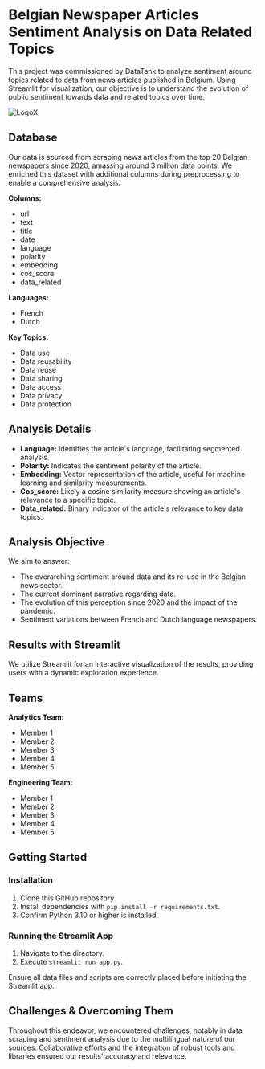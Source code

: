 # Belgian Newspaper Articles Sentiment Analysis on Data Related Topics

This project was commissioned by DataTank to analyze sentiment around topics related to data from news articles published in Belgium. Using Streamlit for visualization, our objective is to understand the evolution of public sentiment towards data and related topics over time.


![LogoX](https://github.com/Bizkochito/SL_data_perception/assets/57298106/ff7c3375-e3b1-42dc-b80f-3c2dbc30d9c4)

## Database

Our data is sourced from scraping news articles from the top 20 Belgian newspapers since 2020, amassing around 3 million data points. We enriched this dataset with additional columns during preprocessing to enable a comprehensive analysis.

**Columns:** 
- url
- text
- title
- date
- language
- polarity
- embedding
- cos_score
- data_related

**Languages:** 
- French
- Dutch

**Key Topics:** 
- Data use
- Data reusability
- Data reuse
- Data sharing
- Data access
- Data privacy
- Data protection

## Analysis Details

- **Language:** Identifies the article's language, facilitating segmented analysis.
- **Polarity:** Indicates the sentiment polarity of the article.
- **Embedding:** Vector representation of the article, useful for machine learning and similarity measurements.
- **Cos_score:** Likely a cosine similarity measure showing an article's relevance to a specific topic.
- **Data_related:** Binary indicator of the article's relevance to key data topics.

## Analysis Objective

We aim to answer:
- The overarching sentiment around data and its re-use in the Belgian news sector.
- The current dominant narrative regarding data.
- The evolution of this perception since 2020 and the impact of the pandemic.
- Sentiment variations between French and Dutch language newspapers.

## Results with Streamlit

We utilize Streamlit for an interactive visualization of the results, providing users with a dynamic exploration experience.

## Teams

**Analytics Team:**
- Member 1
- Member 2
- Member 3
- Member 4
- Member 5

**Engineering Team:**
- Member 1
- Member 2
- Member 3
- Member 4
- Member 5

## Getting Started

### Installation

1. Clone this GitHub repository.
2. Install dependencies with `pip install -r requirements.txt`.
3. Confirm Python 3.10 or higher is installed.

### Running the Streamlit App

1. Navigate to the directory.
2. Execute `streamlit run app.py`.

Ensure all data files and scripts are correctly placed before initiating the Streamlit app.

## Challenges & Overcoming Them

Throughout this endeavor, we encountered challenges, notably in data scraping and sentiment analysis due to the multilingual nature of our sources. Collaborative efforts and the integration of robust tools and libraries ensured our results' accuracy and relevance.





